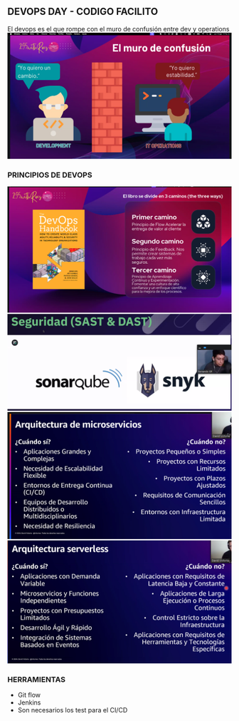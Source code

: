 ## DEVOPS DAY - CODIGO FACILITO
El devops es el que rompe con el muro de confusión entre dev y operations
![alt text](devops.png)

### PRINCIPIOS DE DEVOPS
![alt text](image.png)
![alt text](image-1.png)
![alt text](image-2.png)
![alt text](image-3.png)
### HERRAMIENTAS
* Git flow
* Jenkins
* Son necesarios los test para el CI/CD